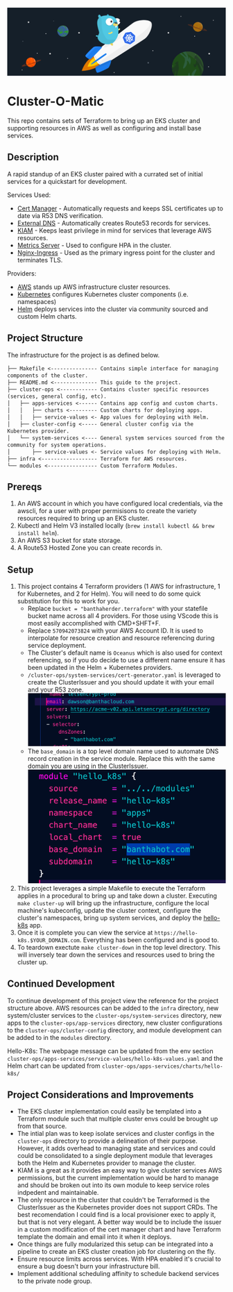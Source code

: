 ![cert-generator.yaml](imgs/gopher-k8s-space.png)
# Cluster-O-Matic
This repo contains sets of Terraform to bring up an EKS cluster and supporting resources in AWS as well as configuring and install base services. 

## Description
A rapid standup of an EKS cluster paired with a currated set of initial services for a quickstart for development.

Services Used:
 * [Cert Manager](https://cert-manager.io) - Automatically requests and keeps SSL certificates up to date via R53 DNS verification.
 * [External DNS](https://github.com/kubernetes-sigs/external-dns) - Automatically creates Route53 records for services.
 * [KIAM](https://github.com/uswitch/kiam) - Keeps least privilege in mind for services that leverage AWS resources.
 * [Metrics Server](https://github.com/kubernetes-sigs/metrics-server) - Used to configure HPA in the cluster.
 * [Nginx-Ingress](https://github.com/kubernetes/ingress-nginx) - Used as the primary ingress point for the cluster and terminates TLS.

 Providers:
* [AWS](https://www.terraform.io/docs/providers/aws/index.html) stands up AWS infrastructure cluster resources.
* [Kubernetes](https://www.terraform.io/docs/providers/kubernetes/index.html) configures Kubernetes cluster components (i.e. namespaces)
* [Helm](https://www.terraform.io/docs/providers/helm/index.html) deploys services into the cluster via community sourced and custom Helm charts.

## Project Structure
The infrastructure for the project is as defined below.

```
├── Makefile <--------------- Contains simple interface for managing components of the cluster.
├── README.md <-------------- This guide to the project.
├── cluster-ops <------------ Contains cluster specific resources (services, general config, etc).
│   ├── apps-services <------ Contains app config and custom charts.
│   │   ├── charts <--------- Custom charts for deploying apps.
│   │   ├── service-values <- App values for deploying with Helm.
│   ├── cluster-config <----- General cluster config via the Kubernetes provider.
│   └── system-services <---- General system services sourced from the community for system operations. 
│       ├── service-values <- Service values for deploying with Helm.
├── infra <------------------ Terraform for AWS resources.
└── modules <---------------- Custom Terraform Modules.
```

## Prereqs
1. An AWS account in which you have configured local credentials, via the awscli, for a user with proper permisisons to create the variety resources required to bring up an EKS cluster.
2. Kubectl and Helm V3 installed locally (`brew install kubectl && brew install helm`). 
3. An AWS S3 bucket for state storage.
4. A Route53 Hosted Zone you can create records in.

## Setup
1. This project contains 4 Terraform providers (1 AWS for infrastructure, 1 for Kubernetes, and 2 for Helm). You will need to do some quick substitution for this to work for you.
    * Replace `bucket = "banthaherder.terraform"` with your statefile bucket name across all 4 providers. For those using VScode this is most easily accomplished with CMD+SHFT+F.
    * Replace `570942073824` with your AWS Account ID. It is used to interpolate for resource creation and resource referencing during service deployment.
    * The Cluster's default name is `Oceanus` which is also used for context referencing, so if you do decide to use a different name ensure it has been updated in the Helm + Kubernetes providers.
    * `/cluster-ops/system-services/cert-generator.yaml` is leveraged to create the ClusterIssuer and you should update it with your email and your R53 zone.
    ![cert-generator.yaml](imgs/cert-generator.png)
    * The `base_domain` is a top level domain name used to automate DNS record creation in the service module. Replace this with the same domain you are using in the ClusterIssuer.
    ![base_domain in app module](imgs/app-base-domain.png)
2. This project leverages a simple Makefile to execute the Terraform applies in a procedural to bring up and take down a cluster. Executing `make cluster-up` will bring up the infrastructure, configure the local machine's kubeconfig, update the cluster context, configure the cluster's namespaces, bring up system services, and deploy the [hello-k8s](https://github.com/paulbouwer/hello-kubernetes) app.
3. Once it is complete you can view the service at `https://hello-k8s.$YOUR_DOMAIN.com`. Everything has been configured and is good to.
4. To teardown exectute `make cluster-down` in the top level directory. This will inversely tear down the services and resources used to bring the cluster up.

## Continued Development
To continue development of this project view the reference for the project structure above. AWS resources can be added to the `infra` directory, new system/cluster services to the `cluster-ops/system-services` directory, new apps to the `cluster-ops/app-services` directory, new cluster configurations to the `cluster-ops/cluster-config` directory, and module development can be added to in the `modules` directory.

Hello-K8s:
The webpage message can be updated from the env section `cluster-ops/apps-services/service-values/hello-k8s-values.yaml` and the Helm chart can be updated from `cluster-ops/apps-services/charts/hello-k8s/`

## Project Considerations and Improvements
* The EKS cluster implementation could easily be templated into a Terraform module such that multiple cluster envs could be brought up from that source.
* The intial plan was to keep isolate services and cluster configs in the  `cluster-ops` directory to provide a delineation of their purpose. However, it adds overhead to managing state and services and could could be consolidated to a single deployment module that leverages both the Helm and Kubernetes provider to manage the cluster.
* KIAM is a great as it provides an easy way to give cluster services AWS permissions, but the current implementation would be hard to manage and should be broken out into its own module to keep service roles indpedent and maintainable.
* The only resource in the cluster that couldn't be Terraformed is the ClusterIssuer as the Kubernetes provider does not support CRDs. The best recomendation I could find is a local provisioner exec to apply it, but that is not very elegant. A better way would be to include the issuer in a custom modification of the cert manager chart and have Terraform template the domain and email into it when it deploys.
* Once things are fully modularized this setup can be integrated into a pipeline to create an EKS cluster creation job for clustering on the fly.
* Ensure resource limits across services. With HPA enabled it's crucial to ensure a bug doesn't burn your infrastructure bill.
* Implement additional scheduling affinity to schedule backend services to the private node group.